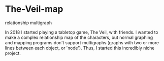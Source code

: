 # The-Veil-map
relationship multigraph

In 2018 I started playing a tabletop game, The Veil, with friends. I wanted to make a complex relationship map of the characters, but normal graphing and mapping programs don't support multigraphs (graphs with two or more lines between each object, or 'node'). Thus, I started this incredibly niche project.

